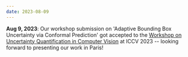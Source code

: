 ```yaml
---
date: 2023-08-09
---
```


**Aug 9, 2023**: Our workshop submission on 'Adaptive Bounding Box Uncertainty via Conformal Prediction' got accepted to the [Workshop on Uncertainty Quantification in Computer Vision](https://uncv2023.github.io/) at ICCV 2023 -- looking forward to presenting our work in Paris!
